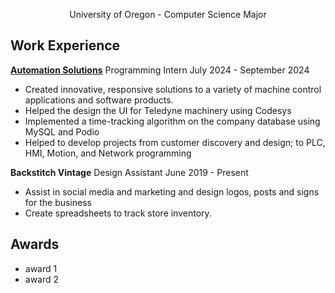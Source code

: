 <p align="center">
University of Oregon - Computer Science Major
</p>

## Work Experience
[**Automation Solutions**](https://www.asmym.com/)
Programming Intern
July 2024 - September 2024
- Created innovative, responsive solutions to a variety of machine control applications and software products. 
- Helped the design the UI for Teledyne machinery using Codesys
- Implemented a time-tracking algorithm on the company database using MySQL and Podio
- Helped to develop projects from customer discovery and design; to PLC, HMI, Motion, and Network programming

**Backstitch Vintage** 
Design Assistant 
June 2019 - Present
- Assist in social media and marketing and design logos, posts and signs for the business
- Create spreadsheets to track store inventory.



## Awards
- award 1
- award 2
